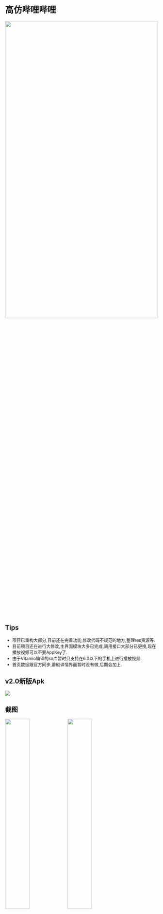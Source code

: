 # 高仿哔哩哔哩

<a href="art/icon_bg.jpg"><img src="art/icon_bg.jpg" width="100%" height="50%"/></a>


## Tips

 * 项目已重构大部分,目前还在完善功能,修改代码不规范的地方,整理res资源等.
 * 目前项目还在进行大修改,主界面模块大多已完成,调用接口大部分已更换,现在播放视频可以不要AppKey了.
 * 由于Vitamio编译的so库暂时只支持在6.0以下的手机上进行播放视频.
 * 首页数据跟官方同步,番剧详情界面暂时没有做,后期会加上.


## v2.0新版Apk

![](https://github.com/HotBitmapGG/OhMyBiliBili/blob/OhMyBiliBili/art/qrcode.png?raw=true)


## 截图

<a href="art/01.jpg"><img src="art/01.jpg" width="40%"/></a> <a href="art/02.jpg"><img src="art/02.jpg" width="40%"/></a>

<a href="art/03.jpg"><img src="art/03.jpg" width="40%"/></a> <a href="art/04.jpg"><img src="art/04.jpg" width="40%"/></a>

<a href="art/05.jpg"><img src="art/05.jpg" width="40%"/></a> <a href="art/06.jpg"><img src="art/06.jpg" width="40%"/></a>

<a href="art/07.jpg"><img src="art/07.jpg" width="40%"/></a> <a href="art/08.jpg"><img src="art/08.jpg" width="40%"/></a>

<a href="art/09.jpg"><img src="art/09.jpg" width="40%"/></a> <a href="art/10.jpg"><img src="art/10.jpg" width="40%"/></a>

<a href="art/11.jpg"><img src="art/11.jpg" width="40%"/></a> <a href="art/12.jpg"><img src="art/12.jpg" width="40%"/></a>

<a href="art/13.jpg"><img src="art/13.jpg" width="40%"/></a> <a href="art/14.jpg"><img src="art/14.jpg" width="40%"/></a>

<a href="art/15.jpg"><img src="art/15.jpg" width="40%"/></a> <a href="art/16.jpg"><img src="art/16.jpg" width="40%"/></a>

 ![](https://github.com/HotBitmapGG/OhMyBiliBili/blob/OhMyBiliBili/art/17.jpg?raw=true)

 ![](https://github.com/HotBitmapGG/OhMyBiliBili/blob/OhMyBiliBili/art/18.jpg?raw=true)





## Other

  * 知了日报客户端: https://github.com/HotBitmapGG/RxZhiHu

  * 高仿BiliBili客户端: https://github.com/HotBitmapGG/OhMyBiliBili

  * Gank.IO客户端: https://github.com/HotBitmapGG/StudyProject

  * 妹子福利App: https://github.com/HotBitmapGG/MoeQuest

  * 圆环进度条:https://github.com/HotBitmapGG/RingProgressBar

  * 安卓学习代码练习:https://github.com/HotBitmapGG/AndroidEveryDayPractice
  
  * 轻量级的RecycleViewAdapter辅助类库 :https://github.com/HotBitmapGG/EasyRecycleAdapterHelper

## License

 Copyright 2016 HotBitmapGG

 Licensed under the Apache License, Version 2.0 (the "License"); you may not use this file except in compliance with the License. You may obtain a copy of the License at

 http://www.apache.org/licenses/LICENSE-2.0

 Unless required by applicable law or agreed to in writing, software distributed under the License is distributed on an "AS IS" BASIS, WITHOUT WARRANTIES OR CONDITIONS OF ANY KIND, either express or implied. See the License for the specific language governing permissions and limitations under the License.





